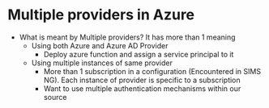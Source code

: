 # Multiple providers in Azure
- What is meant by Multiple providers? It has more than 1 meaning
    - Using both Azure and Azure AD Provider
        - Deploy azure function and assign a service principal to it
    - Using multiple instances of same provider
        - More than 1 subscription in a configuration (Encountered in SIMS NG). Each instance of provider is specific to a subscription
        - Want to use multiple authentication mechanisms within our source


